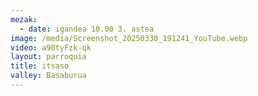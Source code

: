 ```yaml
---
mezak:
  - date: igandea 10.00 3. astea
image: /media/Screenshot_20250330_191241_YouTube.webp
video: a90tyFzk-qk
layout: parroquia
title: itsaso
valley: Basaburua
---
```

